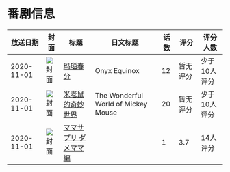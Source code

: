 # 番剧信息

|放送日期|封面|标题|日文标题|话数|评分|评分人数|
|---|---|---|---|---|---|---|
|2020-11-01|![封面](https://lain.bgm.tv/pic/cover/c/7a/a3/504518_UVZb7.jpg)|[玛瑙春分](https://bangumi.tv/subject/504518)|Onyx Equinox|12|暂无评分|少于10人评分|
|2020-11-01|![封面](https://lain.bgm.tv/pic/cover/c/26/3e/325482_1m9cM.jpg)|[米老鼠的奇妙世界](https://bangumi.tv/subject/325482)|The Wonderful World of Mickey Mouse|20|暂无评分|少于10人评分|
|2020-11-01|![封面](https://bangumi.tv/img/no_icon_subject.png)|[ママサプリ ダメママ編](https://bangumi.tv/subject/318598)||1|3.7|14人评分|
